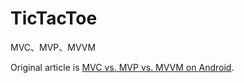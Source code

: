 # TicTacToe

MVC、MVP、MVVM

Original article is [MVC vs. MVP vs. MVVM on Android](https://realm.io/news/eric-maxwell-mvc-mvp-and-mvvm-on-android/).
